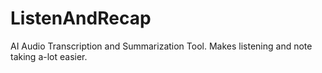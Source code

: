 # ListenAndRecap
AI Audio Transcription and Summarization Tool. Makes listening and note taking a-lot easier.
